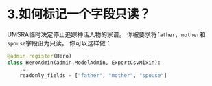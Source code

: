 # 3.如何标记一个字段只读？ 
UMSRA临时决定停止追踪神话人物的家谱。 你被要求将`father`，`mother`和`spouse`字段设为只读。
你可以这样做：
```Python
@admin.register(Hero)
class HeroAdmin(admin.ModelAdmin, ExportCsvMixin):
    ...
    readonly_fields = ["father", "mother", "spouse"]
```
